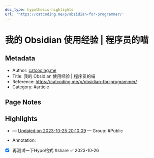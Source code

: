 ```yaml
---
doc_type: hypothesis-highlights
url: 'https://catcoding.me/p/obsidian-for-programmer/'
---
```


# 我的 Obsidian 使用经验 | 程序员的喵

## Metadata
- Author: [catcoding.me]()
- Title: 我的 Obsidian 使用经验 | 程序员的喵
- Reference: https://catcoding.me/p/obsidian-for-programmer/
- Category: #article

## Page Notes
## Highlights
-  — [Updated on 2023-10-25 20:10:09](https://hyp.is/Nv3zElE-Ee6ifFds94wtvQ/catcoding.me/p/obsidian-for-programmer/) — Group: #Public
   
- Annotation:
- [x] 再测试一下Hypo格式 #share ✅ 2023-10-26

